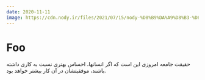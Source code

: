 ```yaml
---
date: 2020-11-11
image: https://cdn.nody.ir/files/2021/07/15/nody-%D8%B9%DA%A9%D8%B3-%D8%B7%D8%A8%DB%8C%D8%B9%D8%AA-%D8%B2%DB%8C%D8%A8%D8%A7-1626356194.jpg
---
```


# Foo

حقیقت جامعه امروزی این است که اگر انسانها، احساس بهتری نسبت به کاری داشته باشند، موفقیتشان در آن کار بیشتر خواهد بود.
